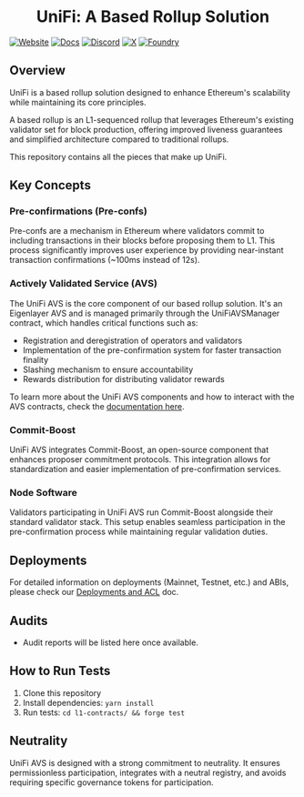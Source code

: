 # <h1 align="center">UniFi: A Based Rollup Solution</h1>

[![Website][Website-badge]][Website] [![Docs][docs-badge]][docs]
[![Discord][discord-badge]][discord] [![X][X-badge]][X] [![Foundry][foundry-badge]][foundry]

[Website-badge]: https://img.shields.io/badge/WEBSITE-8A2BE2
[Website]: https://unifi.puffer.fi
[X-badge]: https://img.shields.io/twitter/follow/puffer_unifi
[X]: https://twitter.com/puffer_unifi
[discord-badge]: https://dcbadge.vercel.app/api/server/pufferfi?style=flat
[discord]: https://discord.gg/pufferfi
[docs-badge]: https://img.shields.io/badge/DOCS-8A2BE2
[docs]: https://unifi.puffer.fi/files/Puffer-UniFi-Litepaper.pdf
[foundry]: https://getfoundry.sh
[foundry-badge]: https://img.shields.io/badge/Built%20with-Foundry-FFDB1C.svg

## Overview

UniFi is a based rollup solution designed to enhance Ethereum's scalability while maintaining its core principles.

A based rollup is an L1-sequenced rollup that leverages Ethereum's existing validator set for block production, offering improved liveness guarantees and simplified architecture compared to traditional rollups.

This repository contains all the pieces that make up UniFi.

## Key Concepts

### Pre-confirmations (Pre-confs)

Pre-confs are a mechanism in Ethereum where validators commit to including transactions in their blocks before proposing them to L1. This process significantly improves user experience by providing near-instant transaction confirmations (~100ms instead of 12s).

### Actively Validated Service (AVS)
The UniFi AVS is the core component of our based rollup solution. It's an Eigenlayer AVS and is managed primarily through the UniFiAVSManager contract, which handles critical functions such as:

- Registration and deregistration of operators and validators
- Implementation of the pre-confirmation system for faster transaction finality
- Slashing mechanism to ensure accountability
- Rewards distribution for distributing validator rewards

To learn more about the UniFi AVS components and how to interact with the AVS contracts, check the [documentation here](l1-contracts/docs/readme.md).

### Commit-Boost

UniFi AVS integrates Commit-Boost, an open-source component that enhances proposer commitment protocols. This integration allows for standardization and easier implementation of pre-confirmation services.

### Node Software

Validators participating in UniFi AVS run Commit-Boost alongside their standard validator stack. This setup enables seamless participation in the pre-confirmation process while maintaining regular validation duties.

## Deployments

For detailed information on deployments (Mainnet, Testnet, etc.) and ABIs, please check our [Deployments and ACL](./deployments-and-acl/README.md) doc.

## Audits

- Audit reports will be listed here once available.

## How to Run Tests

1. Clone this repository
2. Install dependencies: `yarn install`
3. Run tests: `cd l1-contracts/ && forge test`


## Neutrality

UniFi AVS is designed with a strong commitment to neutrality. It ensures permissionless participation, integrates with a neutral registry, and avoids requiring specific governance tokens for participation.
